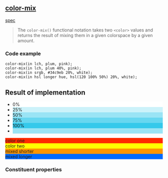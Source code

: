 ## [color-mix](https://developer.mozilla.org/en-US/docs/Web/CSS/color_value/color-mix)

[spec](https://www.w3.org/TR/css-color-5/)

> The `color-mix()` functional notation takes two `<color>` values and returns the result of mixing them in a given colorspace by a given amount.

### Code example

```
color-mix(in lch, plum, pink);
color-mix(in lch, plum 40%, pink);
color-mix(in srgb, #34c9eb 20%, white);
color-mix(in hsl longer hue, hsl(120 100% 50%) 20%, white);

```
## Result of implementation 
<style>
.color-mix li:nth-child(1) {
  background-color: color-mix(in srgb, #34c9eb 0%, white);
}

.color-mix li:nth-child(2) {
  background-color: color-mix(in srgb, #34c9eb 25%, white);
}

.color-mix li:nth-child(3) {
  background-color: color-mix(in srgb, #34c9eb 50%, white);
}

.color-mix li:nth-child(4) {
  background-color: color-mix(in srgb, #34c9eb 75%, white);
}

.color-mix li:nth-child(5) {
  background-color: color-mix(in srgb, #34c9eb 100%, white);
}

.color-mix li:nth-child(6) {
  background-color: color-mix(in srgb, #34c9eb, white);
}


.color-one {
  background-color: hsl(10 100% 50%);
}
.color-two {
  background-color: hsl(60 100% 50%);
}
.shorter {
  background-color: color-mix(
    in hsl shorter hue,
    hsl(10 100% 50%),
    hsl(60 100% 50%)
  );
}
.longer {
  background-color: color-mix(
    in hsl longer hue,
    hsl(10 100% 50%),
    hsl(60 100% 50%)
  );
}


</style>

<ul class="color-mix">
  <li>0%</li>
  <li>25%</li>
  <li>50%</li>
  <li>75%</li>
  <li>100%</li>
  <li></li>
</ul>

<div class="color-one">color one</div>
<div class="color-two">color two</div>
<div class="shorter">mixed shorter</div>
<div class="longer">mixed longer</div>

### Constituent properties